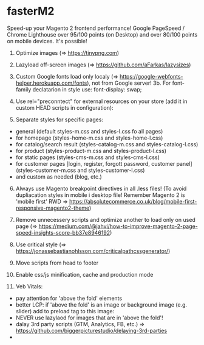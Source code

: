 # fasterM2
Speed-up your Magento 2 frontend performance! Google PageSpeed / Chrome Lighthouse over 95/100 points (on Desktop) and over 80/100 points on mobile devices. It's possible!

1. Optimize images (=> https://tinypng.com)

2. Lazyload off-screen images (=> https://github.com/aFarkas/lazysizes)

3. Custom Google fonts load only localy (=> https://google-webfonts-helper.herokuapp.com/fonts), not from Google server!
3b. For font-family declatarion in style use: 
font-display: swap;

4. Use rel="preconntect" for external resources on your store (add it in custom HEAD scripts in configuration):
<link rel="preconnect" href="https://www.googleadservices.com">
<link rel="preconnect" href="https://www.gstatic.com">
<link rel="preconnect" href="https://www.google.pl">
<link rel="preconnect" href="https://googleads.g.doubleclick.net">
<link rel="preconnect" href="https://www.google.com">
<link rel="preconnect" href="https://fonts.googleapis.com">
<link rel="preconnect" href="https://www.google-analytics.com">
<link rel="preconnect" href="https://connect.facebook.net">
<link rel="preconnect" href="https://www.facebook.com">

5. Separate styles for specific pages:
- general (default styles-m.css and styles-l.css fo all pages)
- for homepage (styles-home-m.css and styles-home-l.css)
- for catalog/search result (styles-catalog-m.css and styles-catalog-l.css)
- for product (styles-product-m.css and styles-product-l.css)
- for static pages (styles-cms-m.css and styles-cms-l.css)
- for customer pages [login, register, forgott password, customer panel] (styles-customer-m.css and styles-customer-l.css)
- and custom as needed (blog, etc.) 

6. Always use Magento breakpoint directives in all .less files!
(To avoid dupliacation styles in mobile i desktop file! Remember Magento 2 is 'mobile first' RWD => https://absolutecommerce.co.uk/blog/mobile-first-responsive-magento2-theme)

7. Remove unnecessery scripts and optimize another to load only on used page (=> https://medium.com/@jahvi/how-to-improve-magento-2-page-speed-insights-score-bb37e8946192)

8. Use critical style (=> https://jonassebastianohlsson.com/criticalpathcssgenerator/)

9. Move scripts from head to footer

10. Enable css/js minification, cache and production mode

11. Veb Vitals:
- pay attention for 'above the fold' elements
- better LCP: if 'above the fold' is an image or background image (e.g. slider) add to <head> preload tag to this image:
  <link rel="preload" as="image" href="path/to/your/image.jpg">
- NEVER use lazylaod for images that are in 'above the fold'!
- dalay 3rd party scripts (GTM, Analytics, FB, etc.) => https://github.com/biggerpicturestudio/delaying-3rd-parties
-
